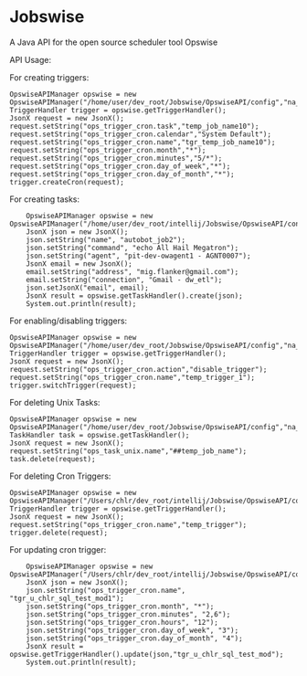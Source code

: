 Jobswise
========

A Java API for the open source scheduler tool Opswise

API Usage:

For creating triggers:

	OpswiseAPIManager opswise = new OpswiseAPIManager("/home/user/dev_root/Jobswise/OpswiseAPI/config","na_opswise.json");
	TriggerHandler trigger = opswise.getTriggerHandler();
	JsonX request = new JsonX();
	request.setString("ops_trigger_cron.task","temp_job_name10");
	request.setString("ops_trigger_cron.calendar","System Default");
	request.setString("ops_trigger_cron.name","tgr_temp_job_name10");
	request.setString("ops_trigger_cron.month","*");
	request.setString("ops_trigger_cron.minutes","5/*");
	request.setString("ops_trigger_cron.day_of_week","*");
	request.setString("ops_trigger_cron.day_of_month","*");
	trigger.createCron(request);

For creating tasks:
	
        OpswiseAPIManager opswise = new OpswiseAPIManager("/home/user/dev_root/intellij/Jobswise/OpswiseAPI/config","na_opswise.json");
        JsonX json = new JsonX();
        json.setString("name", "autobot_job2");
        json.setString("command", "echo All Hail Megatron");
        json.setString("agent", "pit-dev-owagent1 - AGNT0007");
        JsonX email = new JsonX();
        email.setString("address", "mig.flanker@gmail.com");
        email.setString("connection", "Gmail - dw_etl");
        json.setJsonX("email", email);
        JsonX result = opswise.getTaskHandler().create(json);
        System.out.println(result);

For enabling/disabling triggers:

	OpswiseAPIManager opswise = new OpswiseAPIManager("/home/user/dev_root/Jobswise/OpswiseAPI/config","na_opswise.json");
	TriggerHandler trigger = opswise.getTriggerHandler();
	JsonX request = new JsonX();
	request.setString("ops_trigger_cron.action","disable_trigger");
	request.setString("ops_trigger_cron.name","temp_trigger_1");
	trigger.switchTrigger(request);
	
For deleting Unix Tasks:
	
	OpswiseAPIManager opswise = new OpswiseAPIManager("/home/user/dev_root/Jobswise/OpswiseAPI/config","na_opswise.json");
	TaskHandler task = opswise.getTaskHandler();
	JsonX request = new JsonX();
	request.setString("ops_task_unix.name","##temp_job_name");
	task.delete(request);   
	
For deleting Cron Triggers:
	
	OpswiseAPIManager opswise = new OpswiseAPIManager("/Users/chlr/dev_root/intellij/Jobswise/OpswiseAPI/config","na_opswise.json");
	TriggerHandler trigger = opswise.getTriggerHandler();
	JsonX request = new JsonX();
	request.setString("ops_trigger_cron.name","temp_trigger");
	trigger.delete(request);
	
For updating cron trigger:

        OpswiseAPIManager opswise = new OpswiseAPIManager("/Users/chlr/dev_root/intellij/Jobswise/OpswiseAPI/config","na_opswise.json");
        JsonX json = new JsonX();
        json.setString("ops_trigger_cron.name", "tgr_u_chlr_sql_test_mod1");
        json.setString("ops_trigger_cron.month", "*");
        json.setString("ops_trigger_cron.minutes", "2,6");
        json.setString("ops_trigger_cron.hours", "12");
        json.setString("ops_trigger_cron.day_of_week", "3");
        json.setString("ops_trigger_cron.day_of_month", "4");
        JsonX result = opswise.getTriggerHandler().update(json,"tgr_u_chlr_sql_test_mod");
        System.out.println(result);

